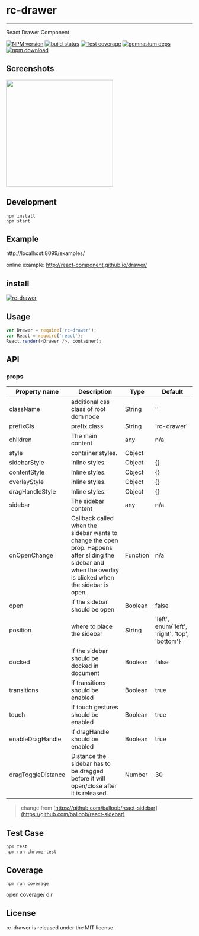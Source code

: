 # rc-drawer
---

React Drawer Component


[![NPM version][npm-image]][npm-url]
[![build status][travis-image]][travis-url]
[![Test coverage][coveralls-image]][coveralls-url]
[![gemnasium deps][gemnasium-image]][gemnasium-url]
[![npm download][download-image]][download-url]

[npm-image]: http://img.shields.io/npm/v/rc-drawer.svg?style=flat-square
[npm-url]: http://npmjs.org/package/rc-drawer
[travis-image]: https://img.shields.io/travis/react-component/drawer.svg?style=flat-square
[travis-url]: https://travis-ci.org/react-component/drawer
[coveralls-image]: https://img.shields.io/coveralls/react-component/drawer.svg?style=flat-square
[coveralls-url]: https://coveralls.io/r/react-component/drawer?branch=master
[gemnasium-image]: http://img.shields.io/gemnasium/react-component/drawer.svg?style=flat-square
[gemnasium-url]: https://gemnasium.com/react-component/drawer
[node-image]: https://img.shields.io/badge/node.js-%3E=_0.10-green.svg?style=flat-square
[node-url]: http://nodejs.org/download/
[download-image]: https://img.shields.io/npm/dm/rc-drawer.svg?style=flat-square
[download-url]: https://npmjs.org/package/rc-drawer


## Screenshots

<img src="https://os.alipayobjects.com/rmsportal/gqhazYYGIaUmunx.png" width="288"/>


## Development

```
npm install
npm start
```

## Example

http://localhost:8099/examples/


online example: http://react-component.github.io/drawer/


## install


[![rc-drawer](https://nodei.co/npm/rc-drawer.png)](https://npmjs.org/package/rc-drawer)


## Usage

```js
var Drawer = require('rc-drawer');
var React = require('react');
React.render(<Drawer />, container);
```

## API

### props

| Property name | Description | Type | Default |
|---------------|-------------|------|---------|
| className | additional css class of root dom node | String | '' |
| prefixCls | prefix class | String | 'rc-drawer' |
| children | The main content | any | n/a |
| style | container styles. | Object |  |
| sidebarStyle | Inline styles. | Object | {} |
| contentStyle | Inline styles. | Object | {} |
| overlayStyle | Inline styles. | Object | {} |
| dragHandleStyle | Inline styles. | Object | {} |
| sidebar | The sidebar content | any | n/a |
| onOpenChange | Callback called when the sidebar wants to change the open prop. Happens after sliding the sidebar and when the overlay is clicked when the sidebar is open. | Function | n/a |
| open | If the sidebar should be open | Boolean | false |
| position | where to place the sidebar | String | 'left', enum{'left', 'right', 'top', 'bottom'} |
| docked | If the sidebar should be docked in document | Boolean | false |
| transitions | If transitions should be enabled | Boolean | true |
| touch | If touch gestures should be enabled | Boolean | true |
| enableDragHandle | If dragHandle should be enabled | Boolean | true |
| dragToggleDistance | Distance the sidebar has to be dragged before it will open/close after it is released. | Number | 30 |

> change from [https://github.com/balloob/react-sidebar](https://github.com/balloob/react-sidebar)


## Test Case

```
npm test
npm run chrome-test
```

## Coverage

```
npm run coverage
```

open coverage/ dir

## License

rc-drawer is released under the MIT license.
